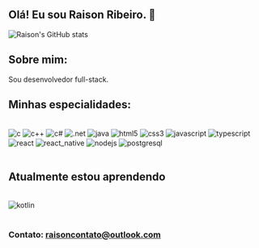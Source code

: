 
## Olá! Eu sou Raison Ribeiro. 👋

![Raison's GitHub stats](https://github-readme-stats.vercel.app/api?username=DevRaison&show_icons=true&theme=radical)

## Sobre mim:

Sou desenvolvedor full-stack.

## Minhas especialidades:

<div style="display: inline_block"><br/>
  <img align="Center" alt="c" src="https://img.shields.io/badge/C-00599C?style=for-the-badge&logo=c&logoColor=white"/>
  <img align="Center" alt="c++" src="https://img.shields.io/badge/C%2B%2B-00599C?style=for-the-badge&logo=c%2B%2B&logoColor=white"/>
  <img align="Center" alt="c#" src="https://img.shields.io/badge/C%23-239120?style=for-the-badge&logo=c-sharp&logoColor=white"/>
  <img align="Center" alt=".net" src="https://img.shields.io/badge/.NET-512BD4?style=for-the-badge&logo=dotnet&logoColor=white">
  
  <img align="Center" alt="java" src="https://img.shields.io/badge/Java-ED8B00?style=for-the-badge&logo=openjdk&logoColor=white"/>
  <img align="Center" alt="html5" src="https://img.shields.io/badge/HTML5-E34F26?style=for-the-badge&logo=html5&logoColor=white"/>
  <img align="Center" alt="css3" src="https://img.shields.io/badge/CSS3-1572B6?style=for-the-badge&logo=css3&logoColor=white"/>
  <img align="Center" alt="javascript" src="https://img.shields.io/badge/JavaScript-323330?style=for-the-badge&logo=javascript&logoColor=F7DF1E"/>
  <img align="Center" alt="typescript" src="https://img.shields.io/badge/TypeScript-007ACC?style=for-the-badge&logo=typescript&logoColor=white">
  
  <img align="Center" alt="react" src="https://img.shields.io/badge/React-20232A?style=for-the-badge&logo=react&logoColor=61DAFB">
  <img align="Center" alt="react_native" src="https://img.shields.io/badge/React_Native-20232A?style=for-the-badge&logo=react&logoColor=61DAFB">
  <img align="Center" alt="nodejs" src="https://img.shields.io/badge/Node.js-43853D?style=for-the-badge&logo=node.js&logoColor=white">
  <img align="Center" alt="postgresql" src="https://img.shields.io/badge/PostgreSQL-316192?style=for-the-badge&logo=postgresql&logoColor=white"/>
</div><br>

## Atualmente estou aprendendo

<div style="display: inline_block"><br/>
<img align="Center" alt="kotlin" src="https://img.shields.io/badge/Kotlin-0095D5?&style=for-the-badge&logo=kotlin&logoColor=white">
</div><br>

### Contato: raisoncontato@outlook.com 
